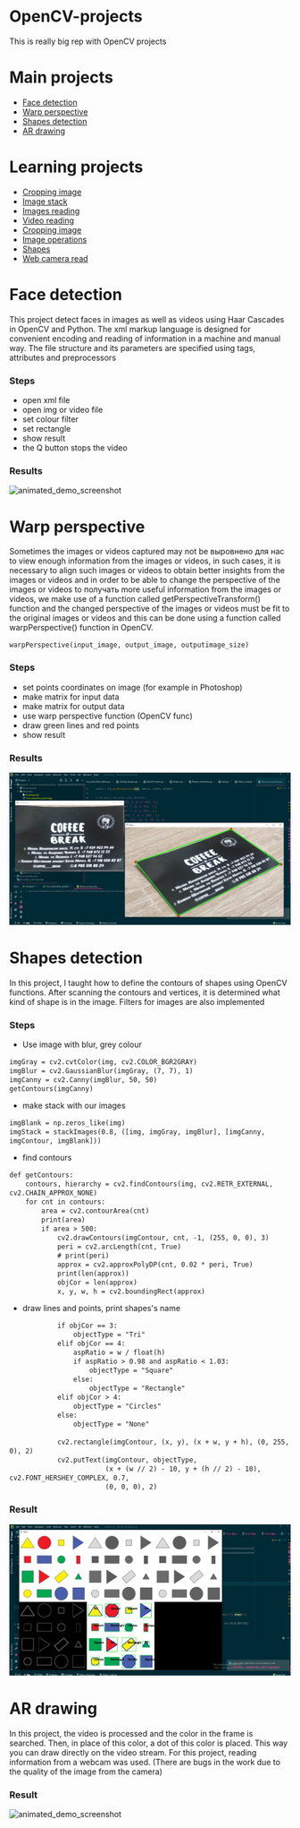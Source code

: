 # OpenCV-projects
This is really big rep with OpenCV projects

# Main projects
* [Face detection](https://github.com/MustafaNatur/OpenCV-projects#Face-detection)
* [Warp perspective](https://github.com/MustafaNatur/OpenCV-projects#Warp-perspective)
* [Shapes detection](https://github.com/MustafaNatur/OpenCV-projects#Shapes-detection)
* [AR drawing](https://github.com/MustafaNatur/OpenCV-projects#AR-drawing)

# Learning projects
* [Cropping image](https://github.com/MustafaNatur/OpenCV-projects/blob/main/Cropping%20img.py)
* [Image stack](https://github.com/MustafaNatur/OpenCV-projects/blob/main/Joining%20images.py)
* [Images reading](https://github.com/MustafaNatur/OpenCV-projects/blob/main/Imges_read.py)
* [Video reading](https://github.com/MustafaNatur/OpenCV-projects/blob/main/Video_read.py)
* [Cropping image](https://github.com/MustafaNatur/OpenCV-projects/blob/main/Cropping%20img.py)
* [Image operations](https://github.com/MustafaNatur/OpenCV-projects/blob/main/Image%20operations.py)
* [Shapes](https://github.com/MustafaNatur/OpenCV-projects/blob/main/Shapes.py)
* [Web camera read](https://github.com/MustafaNatur/OpenCV-projects/blob/main/Webcam_read.py)

# Face detection

This project detect faces in images as well as videos using Haar Cascades in OpenCV and Python.
The xml markup language is designed for convenient encoding and reading of information in a machine and manual way. The file structure and its parameters are specified using tags, attributes and preprocessors

### Steps

* open xml file
* open img or video file
* set colour filter
* set rectangle
* show result
* the Q button stops the video

### Results

![animated_demo_screenshot](/Materials/Face_detection_video.gif)

# Warp perspective

Sometimes the images or videos captured may not be выровнено для нас to view enough information from the images or videos, in such cases, it is necessary to align such images or videos to obtain better insights from the images or videos and in order to be able to change the perspective of the images or videos to получать more useful information from the images or videos, we make use of a function called getPerspectiveTransform() function and the changed perspective of the images or videos must be fit to the original images or videos and this can be done using a function called warpPerspective() function in OpenCV.

```
warpPerspective(input_image, output_image, outputimage_size)
```
### Steps

* set points coordinates on image (for example in Photoshop)
* make matrix for input data
* make matrix for output data
* use warp perspective function (OpenCV func)
* draw green lines and red points
* show result

### Results

![animated_demo_screenshot](/Materials/Warp_perspective.jpg)

# Shapes detection

In this project, I taught how to define the contours of shapes using OpenCV functions. After scanning the contours and vertices, it is determined what kind of shape is in the image. Filters for images are also implemented

### Steps

* Use image with blur, grey colour 
 ```
imgGray = cv2.cvtColor(img, cv2.COLOR_BGR2GRAY)
imgBlur = cv2.GaussianBlur(imgGray, (7, 7), 1)
imgCanny = cv2.Canny(imgBlur, 50, 50)
getContours(imgCanny)
 ```
* make stack with our images
```
imgBlank = np.zeros_like(img)
imgStack = stackImages(0.8, ([img, imgGray, imgBlur], [imgCanny, imgContour, imgBlank]))
```
* find contours
```
def getContours:
    contours, hierarchy = cv2.findContours(img, cv2.RETR_EXTERNAL, cv2.CHAIN_APPROX_NONE)
    for cnt in contours:
        area = cv2.contourArea(cnt)
        print(area)
        if area > 500:
            cv2.drawContours(imgContour, cnt, -1, (255, 0, 0), 3)
            peri = cv2.arcLength(cnt, True)
            # print(peri)
            approx = cv2.approxPolyDP(cnt, 0.02 * peri, True)
            print(len(approx))
            objCor = len(approx)
            x, y, w, h = cv2.boundingRect(approx)

```
* draw lines and points, print shapes's name
```
            if objCor == 3:
                objectType = "Tri"
            elif objCor == 4:
                aspRatio = w / float(h)
                if aspRatio > 0.98 and aspRatio < 1.03:
                    objectType = "Square"
                else:
                    objectType = "Rectangle"
            elif objCor > 4:
                objectType = "Circles"
            else:
                objectType = "None"

            cv2.rectangle(imgContour, (x, y), (x + w, y + h), (0, 255, 0), 2)
            cv2.putText(imgContour, objectType,
                        (x + (w // 2) - 10, y + (h // 2) - 10), cv2.FONT_HERSHEY_COMPLEX, 0.7,
                        (0, 0, 0), 2)
```

### Result

![animated_demo_screenshot](/Materials/Shapes_detection.jpg)


# AR drawing

In this project, the video is processed and the color in the frame is searched. Then, in place of this color, a dot of this color is placed. This way you can draw directly on the video stream. For this project, reading information from a webcam was used. (There are bugs in the work due to the quality of the image from the camera)

### Result
![animated_demo_screenshot](/Materials/Drawing.gif)
